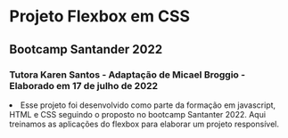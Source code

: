 # Projeto Flexbox em CSS

## Bootcamp Santander 2022

### Tutora Karen Santos - Adaptação de Micael Broggio - Elaborado em 17 de julho de 2022

<li>Esse projeto foi desenvolvido como parte da formação em javascript, HTML e CSS seguindo o proposto no bootcamp Santanter 2022. Aqui treinamos as aplicações do flexbox para elaborar um projeto responsível.</li>
